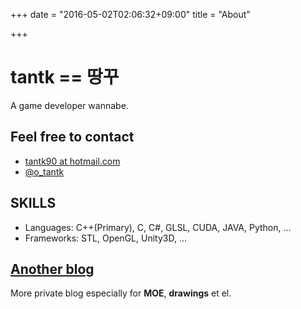 +++
date = "2016-05-02T02:06:32+09:00"
title = "About"

+++

# tantk == 땅꾸
A game developer wannabe.

## Feel free to contact
* <i class="fa fa-envelope"></i> [tantk90 at hotmail.com](mailto:tantk90@hotmail.com)  
* <i class="fa fa-twitter-square"></i> [@o_tantk](https://twitter.com/o_tantk)

## SKILLS
* Languages: C++(Primary), C, C#, GLSL, CUDA, JAVA, Python, ...  
* Frameworks: STL, OpenGL, Unity3D, ...

## [<i class="fa fa-bookmark"></i> Another blog](http://blog.naver.com/tantk)
More private blog especially for **MOE**, **drawings** et el.
